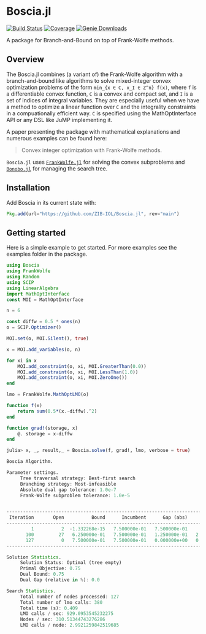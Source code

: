 # Boscia.jl

[![Build Status](https://github.com/ZIB-IOL/Boscia.jl/workflows/CI/badge.svg)](https://github.com/ZIB-IOL/Boscia.jl/actions)
[![Coverage](https://codecov.io/gh/ZIB-IOL/Boscia.jl/branch/master/graph/badge.svg)](https://codecov.io/gh/ZIB-IOL/Boscia.jl)
[![Genie Downloads](https://shields.io/endpoint?url=https://pkgs.genieframework.com/api/v1/badge/Boscia)](https://pkgs.genieframework.com?packages=Boscia)

A package for Branch-and-Bound on top of Frank-Wolfe methods.

## Overview

The Boscia.jl combines (a variant of) the Frank-Wolfe algorithm with a branch-and-bound like algorithms to solve mixed-integer convex optimization problems of the form `min_{x ∈ C, x_I ∈ Z^n} f(x)`, where `f` is a differentiable convex function, `C` is a convex and compact set, and `I` is a set of indices of integral variables.
They are especially useful when we have a method to optimize a linear function over `C` and the integrality constraints in a compuationally efficient way.
`C` is specified using the MathOptInterface API or any DSL like JuMP implementing it.

A paper presenting the package with mathematical explanations and numerous examples can be found here:

> Convex integer optimization with Frank-Wolfe methods.

`Boscia.jl` uses [`FrankWolfe.jl`](https://github.com/ZIB-IOL/FrankWolfe.jl) for solving the convex subproblems and [`Bonobo.jl`](https://github.com/Wikunia/Bonobo.jl) for managing the search tree.

## Installation

Add Boscia in its current state with:
```julia
Pkg.add(url="https://github.com/ZIB-IOL/Boscia.jl", rev="main")
```

## Getting started

Here is a simple example to get started. For more examples see the examples folder in the package.

```julia
using Boscia
using FrankWolfe
using Random
using SCIP
using LinearAlgebra
import MathOptInterface
const MOI = MathOptInterface

n = 6

const diffw = 0.5 * ones(n)
o = SCIP.Optimizer()

MOI.set(o, MOI.Silent(), true)

x = MOI.add_variables(o, n)

for xi in x
    MOI.add_constraint(o, xi, MOI.GreaterThan(0.0))
    MOI.add_constraint(o, xi, MOI.LessThan(1.0))
    MOI.add_constraint(o, xi, MOI.ZeroOne())
end

lmo = FrankWolfe.MathOptLMO(o)

function f(x)
    return sum(0.5*(x.-diffw).^2)
end

function grad!(storage, x)
    @. storage = x-diffw
end

julia> x, _, result,_ = Boscia.solve(f, grad!, lmo, verbose = true)

Boscia Algorithm.

Parameter settings.
	 Tree traversal strategy: Best-first search
	 Branching strategy: Most-infeasible
	 Absolute dual gap tolerance: 1.0e-7
	 Frank-Wolfe subproblem tolerance: 1.0e-5


-----------------------------------------------------------------------------------------------------------------------------------------------------------------------------------------------
 Iteration       Open          Bound      Incumbent      Gap (abs)      Gap (rel)       Time (s)      Nodes/sec        FW (ms)       LMO (ms)  LMO (calls c)   FW (Its) #ActiveSet  Discarded
-----------------------------------------------------------------------------------------------------------------------------------------------------------------------------------------------
         1          2  -1.332268e-15   7.500000e-01   7.500000e-01            Inf   2.890000e-01   1.038062e+01            158              1              4          3          1          0
       100         27   6.250000e-01   7.500000e-01   1.250000e-01   2.000000e+01   3.830000e-01   3.315927e+02              1              0            326          1          1          0
       127          0   7.500000e-01   7.500000e-01   0.000000e+00   0.000000e+00   4.090000e-01   3.105134e+02              1              0            380          1          1          0
-----------------------------------------------------------------------------------------------------------------------------------------------------------------------------------------------

Solution Statistics.
	 Solution Status: Optimal (tree empty)
	 Primal Objective: 0.75
	 Dual Bound: 0.75
	 Dual Gap (relative in %): 0.0

Search Statistics.
	 Total number of nodes processed: 127
	 Total number of lmo calls: 380
	 Total time (s): 0.409
	 LMO calls / sec: 929.0953545232275
	 Nodes / sec: 310.51344743276286
	 LMO calls / node: 2.9921259842519685
```
